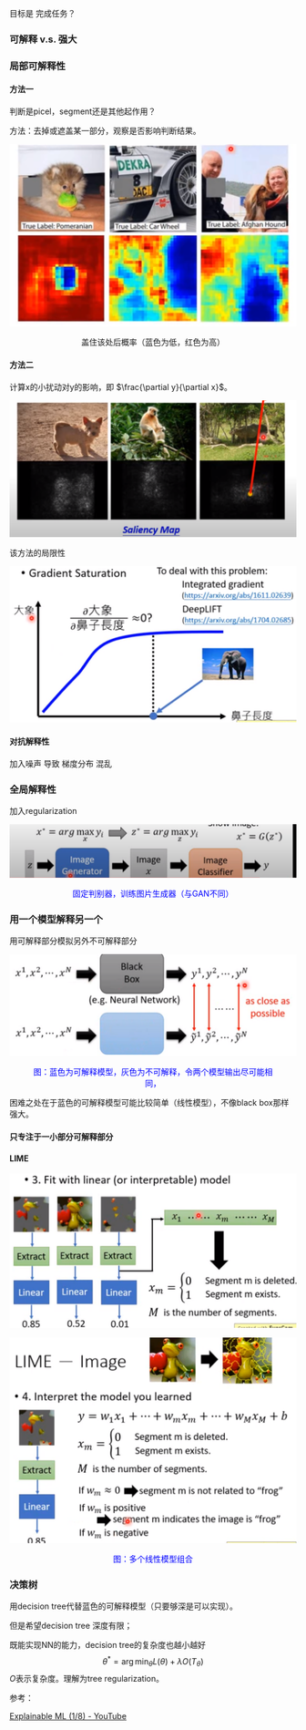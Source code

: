 目标是 完成任务？

### 可解释 v.s. 强大



### 局部可解释性

#### 方法一

判断是picel，segment还是其他起作用？

方法：去掉或遮盖某一部分，观察是否影响判断结果。

![image-20230403153028266](./imags/image-20230403153028266.png)

<figure align="center"> 盖住该处后概率（蓝色为低，红色为高）</figure>

#### 方法二 

计算x的小扰动对y的影响，即 $\frac{\partial y}{\partial x}$。

![image-20230403155106911](./imags/image-20230403155106911.png)

该方法的局限性

![image-20230403155346646](./imags/image-20230403155346646.png)

#### 对抗解释性

加入噪声 导致 梯度分布 混乱



### 全局解释性

加入regularization

![image-20230403161107328](./imags/image-20230403161107328.png)

<figure align="center"> <font color="#0000FF">固定判别器，训练图片生成器（与GAN不同）</font> </figure>

### 用一个模型解释另一个

用可解释部分模拟另外不可解释部分

![image-20230403161504702](./imags/image-20230403161504702.png)

<figure align="center"> <font color="#0000FF">图：蓝色为可解释模型，灰色为不可解释，令两个模型输出尽可能相同，</font></figure>

困难之处在于蓝色的可解释模型可能比较简单（线性模型），不像black box那样强大。

#### 只专注于一小部分可解释部分

#### LIME

![image-20230403162308623](./imags/image-20230403162308623.png)

![image-20230403162401795](./imags/image-20230403162401795.png)

<figure align="center"> <font color="#0000FF">图：多个线性模型组合</font></figure>

### 决策树

用decision tree代替蓝色的可解释模型（只要够深是可以实现）。

但是希望decision tree 深度有限；

既能实现NN的能力，decision tree的复杂度也越小越好
$$
\theta^* = \arg \min_\theta L(\theta) + \lambda O(T_\theta)
$$
$O$表示复杂度。理解为tree regularization。

参考：

[Explainable ML (1/8) - YouTube](https://www.youtube.com/watch?v=lnjrn3bF9lA&list=PLJV_el3uVTsOK_ZK5L0Iv_EQoL1JefRL4&index=17)